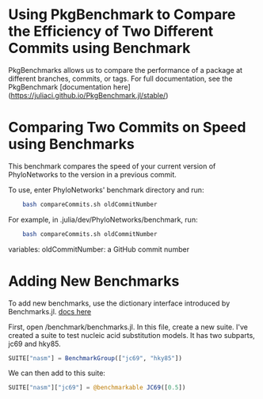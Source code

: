 # Using PkgBenchmark to Compare the Efficiency of Two Different Commits using Benchmark

PkgBenchmarks allows us to compare the performance of a package at different branches, commits, or tags. For full documentation, see the PkgBenchmark [documentation here] (https://juliaci.github.io/PkgBenchmark.jl/stable/)

# Comparing Two Commits on Speed using Benchmarks
This benchmark compares the speed of your current version of PhyloNetworks to the
version in a previous commit.

To use, enter PhyloNetworks' benchmark directory and run:
```bash
    bash compareCommits.sh oldCommitNumber
```
For example, in .julia/dev/PhyloNetworks/benchmark, run:
```bash
    bash compareCommits.sh oldCommitNumber
```
variables:
   oldCommitNumber: a GitHub commit number

# Adding New Benchmarks

To add new benchmarks, use the dictionary interface introduced by Benchmarks.jl. [docs here](https://github.com/JuliaCI/BenchmarkTools.jl/blob/master/doc/manual.md#defining-benchmark-suites)

First, open <PKGROOT>/benchmark/benchmarks.jl. In this file, create a new suite. I've created a suite to test nucleic acid substitution models. It has two subparts, jc69 and hky85.
```julia
SUITE["nasm"] = BenchmarkGroup(["jc69", "hky85"])
```
We can then add to this suite:
```julia
SUITE["nasm"]["jc69"] = @benchmarkable JC69([0.5])
```

